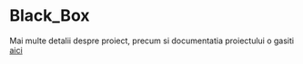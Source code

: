 # Black_Box

Mai multe detalii despre proiect, precum si documentatia proiectului o gasiti [aici](https://github.com/pandreyy99/Black_Box/blob/master/Project%20documentation.pdf)
